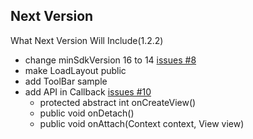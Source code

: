 Next Version
---

What Next Version Will Include(1.2.2)

* change minSdkVersion 16 to 14 [issues #8](https://github.com/KingJA/LoadSir/issues/8)
* make LoadLayout public
* add ToolBar sample
* add API in Callback [issues #10](https://github.com/KingJA/LoadSir/issues/10)
    * protected abstract int onCreateView()
    * public void onDetach()
    * public void onAttach(Context context, View view)



